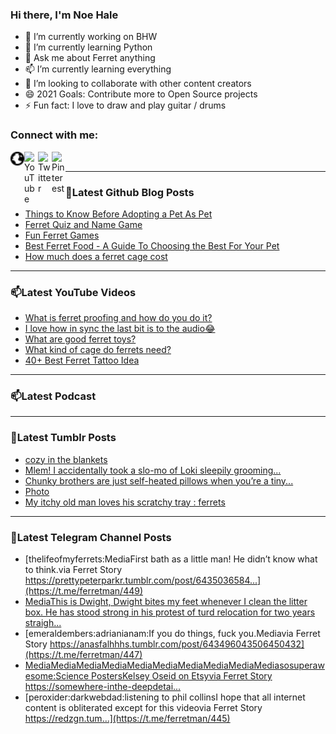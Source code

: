 ### Hi there, I'm Noe Hale

- 🔭 I’m currently working on BHW
- 🌱 I’m currently learning Python
- 💬 Ask me about Ferret anything
- 📫 I’m currently learning everything
- 🔭 I’m looking to collaborate with other content creators
- 😄 2021 Goals: Contribute more to Open Source projects
- ⚡ Fun fact: I love to draw and play guitar / drums

### Connect with me:

[<img align="left" alt="ferretvoice.com" width="22px" src="https://raw.githubusercontent.com/iconic/open-iconic/master/svg/globe.svg" />](https://ferretvoice.com)
[<img align="left" alt="YouTube" width="22px" src="https://cdn.jsdelivr.net/npm/simple-icons@v3/icons/youtube.svg" />](https://www.youtube.com/channel/UCk665XTfaMLVwFVWUmgnDiw)
[<img align="left" alt="Twitter" width="22px" src="https://cdn.jsdelivr.net/npm/simple-icons@v3/icons/twitter.svg" />](https://twitter.com/voiceferret)
[<img align="left" alt="Pinterest" width="22px" src="https://cdn.jsdelivr.net/npm/simple-icons@v3/icons/pinterest.svg" />](https://www.pinterest.com/voiceferret/)

<br />

---
### 🔭Latest Github Blog Posts
<!-- GITHUB:START -->
- [Things to Know Before Adopting a Pet As Pet](http://noehale.github.io/things-to-know-before-adopting-a-pet-as-pet/)
- [Ferret Quiz and Name Game](http://noehale.github.io/ferret-quiz/)
- [Fun Ferret Games](http://noehale.github.io/fun-ferret-games/)
- [Best Ferret Food - A Guide To Choosing the Best For Your Pet](http://noehale.github.io/best-ferret-food/)
- [How much does a ferret cage cost](http://noehale.github.io/how-much-does-a-ferret-cage-cost/)
<!-- GITHUB:END -->
---
### 📫Latest YouTube Videos

<!-- YOUTUBE:START -->
- [What is ferret proofing and how do you do it?](https://www.youtube.com/watch?v=81Syh_DJBQQ)
- [I love how in sync the last bit is to the audio😂](https://www.youtube.com/watch?v=WHBeGHwSlGY)
- [What are good ferret toys?](https://www.youtube.com/watch?v=tPxRilBzc0s)
- [What kind of cage do ferrets need?](https://www.youtube.com/watch?v=xzz6hC3sR5A)
- [40+ Best Ferret Tattoo Idea](https://www.youtube.com/watch?v=KIKqduR6Xcs)
<!-- YOUTUBE:END -->

---
### 📫Latest Podcast

<!-- PODCAST:START -->
<!-- PODCAST:END -->
---
### 📝Latest Tumblr Posts

<!-- TUMBLR:START -->
- [cozy in the blankets](https://come-forth-into-the-light.tumblr.com/post/643681076959756289)
- [Mlem! I accidentally took a slo-mo of Loki sleepily grooming...](https://come-forth-into-the-light.tumblr.com/post/643658387075317760)
- [Chunky brothers are just self-heated pillows when you’re a tiny...](https://come-forth-into-the-light.tumblr.com/post/643635712185581568)
- [Photo](https://come-forth-into-the-light.tumblr.com/post/643590488079958016)
- [My itchy old man loves his scratchy tray : ferrets](https://come-forth-into-the-light.tumblr.com/post/643567785996419072)
<!-- TUMBLR:END -->
---
### 📝Latest Telegram Channel Posts

<!-- TELEGRAM:START -->
- [thelifeofmyferrets:MediaFirst bath as a little man! He didn’t know what to think.via Ferret Story https://prettypeterparkr.tumblr.com/post/6435036584...](https://t.me/ferretman/449)
- [MediaThis is Dwight, Dwight bites my feet whenever I clean the litter box. He has stood strong in his protest of turd relocation for two years straigh...](https://t.me/ferretman/448)
- [emeraldembers:adrianianam:If you do things, fuck you.Mediavia Ferret Story https://anasfalhhhs.tumblr.com/post/643496043506450432](https://t.me/ferretman/447)
- [MediaMediaMediaMediaMediaMediaMediaMediaMediaMediasosuperawesome:Science PostersKelsey Oseid on Etsyvia Ferret Story https://somewhere-inthe-deepdetai...](https://t.me/ferretman/446)
- [peroxider:darkwebdad:listening to phil collinsI hope that all internet content is obliterated except for this videovia Ferret Story https://redzgn.tum...](https://t.me/ferretman/445)
<!-- TELEGRAM:END -->
